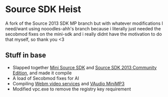 # Source SDK Heist 
A fork of the Source 2013 SDK MP branch but with whatever modifications I need/want
using nooodles-ahh's branch because i literally just needed the secobmod fixes on the mini-sdk and i really didnt have the motivation to do that myself, so thank you <3

## Stuff in base
- Slapped together [Mini Source SDK](https://github.com/Joshua-Ashton/mini-source-sdk) and [Source SDK 2013 Community Edition](https://github.com/Nbc66/source-sdk-2013-ce), and made it compile
- A load of Secobmod fixes for AI
- Compiling [Webm video services](https://github.com/nooodles-ahh/video_services) and [VAudio MiniMP3](https://github.com/Joshua-Ashton/VAudio-MiniMP3)
- Modified vpc.exe to remove the registry key requirement
